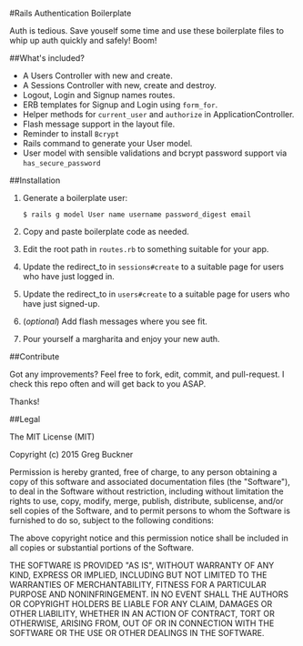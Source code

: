 #Rails Authentication Boilerplate

Auth is tedious. Save youself some time and use these boilerplate files to whip up auth quickly and safely! Boom!

##What's included?

* A Users Controller with new and create.
* A Sessions Controller with new, create and destroy.
* Logout, Login and Signup names routes.
* ERB templates for Signup and Login using `form_for`.
* Helper methods for `current_user` and `authorize` in ApplicationController.
* Flash message support in the layout file.
* Reminder to install `Bcrypt`
* Rails command to generate your User model.
* User model with sensible validations and bcrypt password support via `has_secure_password`

##Installation

1. Generate a boilerplate user:

    ```
    $ rails g model User name username password_digest email
    ```

2. Copy and paste boilerplate code as needed.

3. Edit the root path in `routes.rb` to something suitable for your app.

4. Update the redirect_to in `sessions#create` to a suitable page for users who have just logged in.

5. Update the redirect_to in `users#create` to a suitable page for users who have just signed-up.

6. (_optional_) Add flash messages where you see fit.

7. Pour yourself a margharita and enjoy your new auth.

##Contribute

Got any improvements? Feel free to fork, edit, commit, and pull-request. I check this repo often and will get back to you ASAP.

Thanks!

##Legal

The MIT License (MIT)

Copyright (c) 2015 Greg Buckner

Permission is hereby granted, free of charge, to any person obtaining a copy
of this software and associated documentation files (the "Software"), to deal
in the Software without restriction, including without limitation the rights
to use, copy, modify, merge, publish, distribute, sublicense, and/or sell
copies of the Software, and to permit persons to whom the Software is
furnished to do so, subject to the following conditions:

The above copyright notice and this permission notice shall be included in all
copies or substantial portions of the Software.

THE SOFTWARE IS PROVIDED "AS IS", WITHOUT WARRANTY OF ANY KIND, EXPRESS OR
IMPLIED, INCLUDING BUT NOT LIMITED TO THE WARRANTIES OF MERCHANTABILITY,
FITNESS FOR A PARTICULAR PURPOSE AND NONINFRINGEMENT. IN NO EVENT SHALL THE
AUTHORS OR COPYRIGHT HOLDERS BE LIABLE FOR ANY CLAIM, DAMAGES OR OTHER
LIABILITY, WHETHER IN AN ACTION OF CONTRACT, TORT OR OTHERWISE, ARISING FROM,
OUT OF OR IN CONNECTION WITH THE SOFTWARE OR THE USE OR OTHER DEALINGS IN THE
SOFTWARE.